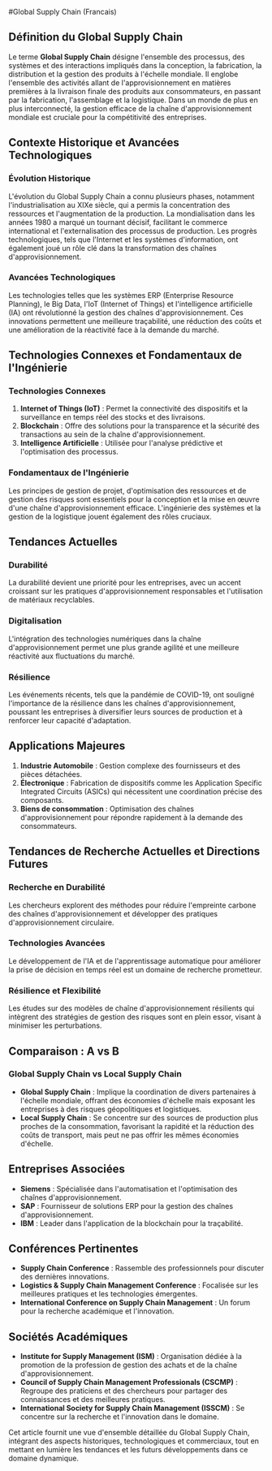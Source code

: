 #Global Supply Chain (Francais)

## Définition du Global Supply Chain

Le terme **Global Supply Chain** désigne l'ensemble des processus, des systèmes et des interactions impliqués dans la conception, la fabrication, la distribution et la gestion des produits à l'échelle mondiale. Il englobe l'ensemble des activités allant de l'approvisionnement en matières premières à la livraison finale des produits aux consommateurs, en passant par la fabrication, l'assemblage et la logistique. Dans un monde de plus en plus interconnecté, la gestion efficace de la chaîne d'approvisionnement mondiale est cruciale pour la compétitivité des entreprises.

## Contexte Historique et Avancées Technologiques

### Évolution Historique

L'évolution du Global Supply Chain a connu plusieurs phases, notamment l'industrialisation au XIXe siècle, qui a permis la concentration des ressources et l'augmentation de la production. La mondialisation dans les années 1980 a marqué un tournant décisif, facilitant le commerce international et l'externalisation des processus de production. Les progrès technologiques, tels que l'Internet et les systèmes d'information, ont également joué un rôle clé dans la transformation des chaînes d'approvisionnement.

### Avancées Technologiques

Les technologies telles que les systèmes ERP (Enterprise Resource Planning), le Big Data, l'IoT (Internet of Things) et l'intelligence artificielle (IA) ont révolutionné la gestion des chaînes d'approvisionnement. Ces innovations permettent une meilleure traçabilité, une réduction des coûts et une amélioration de la réactivité face à la demande du marché.

## Technologies Connexes et Fondamentaux de l'Ingénierie

### Technologies Connexes

1. **Internet of Things (IoT)** : Permet la connectivité des dispositifs et la surveillance en temps réel des stocks et des livraisons.
2. **Blockchain** : Offre des solutions pour la transparence et la sécurité des transactions au sein de la chaîne d'approvisionnement.
3. **Intelligence Artificielle** : Utilisée pour l'analyse prédictive et l'optimisation des processus.

### Fondamentaux de l'Ingénierie

Les principes de gestion de projet, d'optimisation des ressources et de gestion des risques sont essentiels pour la conception et la mise en œuvre d'une chaîne d'approvisionnement efficace. L'ingénierie des systèmes et la gestion de la logistique jouent également des rôles cruciaux.

## Tendances Actuelles

### Durabilité

La durabilité devient une priorité pour les entreprises, avec un accent croissant sur les pratiques d'approvisionnement responsables et l'utilisation de matériaux recyclables.

### Digitalisation

L'intégration des technologies numériques dans la chaîne d'approvisionnement permet une plus grande agilité et une meilleure réactivité aux fluctuations du marché.

### Résilience

Les événements récents, tels que la pandémie de COVID-19, ont souligné l'importance de la résilience dans les chaînes d'approvisionnement, poussant les entreprises à diversifier leurs sources de production et à renforcer leur capacité d'adaptation.

## Applications Majeures

1. **Industrie Automobile** : Gestion complexe des fournisseurs et des pièces détachées.
2. **Électronique** : Fabrication de dispositifs comme les Application Specific Integrated Circuits (ASICs) qui nécessitent une coordination précise des composants.
3. **Biens de consommation** : Optimisation des chaînes d'approvisionnement pour répondre rapidement à la demande des consommateurs.

## Tendances de Recherche Actuelles et Directions Futures

### Recherche en Durabilité

Les chercheurs explorent des méthodes pour réduire l'empreinte carbone des chaînes d'approvisionnement et développer des pratiques d'approvisionnement circulaire.

### Technologies Avancées

Le développement de l'IA et de l'apprentissage automatique pour améliorer la prise de décision en temps réel est un domaine de recherche prometteur.

### Résilience et Flexibilité

Les études sur des modèles de chaîne d'approvisionnement résilients qui intègrent des stratégies de gestion des risques sont en plein essor, visant à minimiser les perturbations.

## Comparaison : A vs B

### Global Supply Chain vs Local Supply Chain

- **Global Supply Chain** : Implique la coordination de divers partenaires à l'échelle mondiale, offrant des économies d'échelle mais exposant les entreprises à des risques géopolitiques et logistiques.
- **Local Supply Chain** : Se concentre sur des sources de production plus proches de la consommation, favorisant la rapidité et la réduction des coûts de transport, mais peut ne pas offrir les mêmes économies d'échelle.

## Entreprises Associées

- **Siemens** : Spécialisée dans l'automatisation et l'optimisation des chaînes d'approvisionnement.
- **SAP** : Fournisseur de solutions ERP pour la gestion des chaînes d'approvisionnement.
- **IBM** : Leader dans l'application de la blockchain pour la traçabilité.

## Conférences Pertinentes

- **Supply Chain Conference** : Rassemble des professionnels pour discuter des dernières innovations.
- **Logistics & Supply Chain Management Conference** : Focalisée sur les meilleures pratiques et les technologies émergentes.
- **International Conference on Supply Chain Management** : Un forum pour la recherche académique et l'innovation.

## Sociétés Académiques

- **Institute for Supply Management (ISM)** : Organisation dédiée à la promotion de la profession de gestion des achats et de la chaîne d'approvisionnement.
- **Council of Supply Chain Management Professionals (CSCMP)** : Regroupe des praticiens et des chercheurs pour partager des connaissances et des meilleures pratiques.
- **International Society for Supply Chain Management (ISSCM)** : Se concentre sur la recherche et l'innovation dans le domaine.

Cet article fournit une vue d'ensemble détaillée du Global Supply Chain, intégrant des aspects historiques, technologiques et commerciaux, tout en mettant en lumière les tendances et les futurs développements dans ce domaine dynamique.